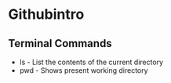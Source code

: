 # Githubintro

## Terminal Commands

* ls - List the contents of the current directory
* pwd - Shows present working directory


